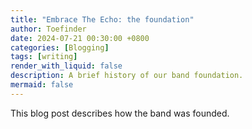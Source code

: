 ```yaml
---
title: "Embrace The Echo: the foundation"
author: Toefinder
date: 2024-07-21 00:30:00 +0800
categories: [Blogging]
tags: [writing]
render_with_liquid: false
description: A brief history of our band foundation.
mermaid: false
---
```


This blog post describes how the band was founded.
